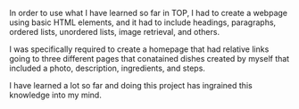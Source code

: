 In order to use what I have learned so far in TOP, I had to create a webpage using basic HTML elements, and it had to include headings, paragraphs, ordered lists, unordered lists, image retrieval, and others. 

I was specifically required to create a homepage that had relative links going to three different pages that conatained dishes created by myself that included a photo, description, ingredients, and steps. 

I have learned a lot so far and doing this project has ingrained this knowledge into my mind. 
